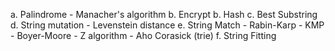 a. Palindrome
	- Manacher's algorithm
b. Encrypt
b. Hash
c. Best Substring
d. String mutation
	- Levenstein distance
e. String Match
	- Rabin-Karp
	- KMP
	- Boyer-Moore
	- Z algorithm
	- Aho Corasick (trie)
f. String Fitting
